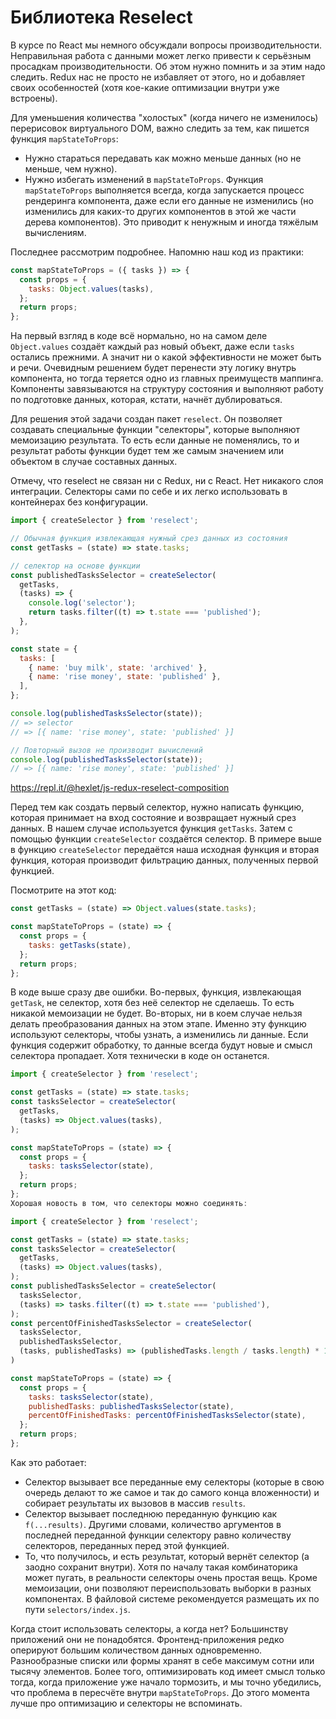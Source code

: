 # Библиотека Reselect
В курсе по React мы немного обсуждали вопросы производительности. Неправильная работа с данными может легко привести к серьёзным просадкам производительности. Об этом нужно помнить и за этим надо следить. Redux нас не просто не избавляет от этого, но и добавляет своих особенностей (хотя кое-какие оптимизации внутри уже встроены).

Для уменьшения количества "холостых" (когда ничего не изменилось) перерисовок виртуального DOM, важно следить за тем, как пишется функция `mapStateToProps`:

- Нужно стараться передавать как можно меньше данных (но не меньше, чем нужно).
- Нужно избегать изменений в `mapStateToProps`.
Функция `mapStateToProps` выполняется всегда, когда запускается процесс рендеринга компонента, даже если его данные не изменились (но изменились для каких-то других компонентов в этой же части дерева компонентов). Это приводит к ненужным и иногда тяжёлым вычислениям.

Последнее рассмотрим подробнее. Напомню наш код из практики:

```javascript
const mapStateToProps = ({ tasks }) => {
  const props = {
    tasks: Object.values(tasks),
  };
  return props;
};
```

На первый взгляд в коде всё нормально, но на самом деле `Object.values` создаёт каждый раз новый объект, даже если `tasks` остались прежними. А значит ни о какой эффективности не может быть и речи. Очевидным решением будет перенести эту логику внутрь компонента, но тогда теряется одно из главных преимуществ маппинга. Компоненты завязываются на структуру состояния и выполняют работу по подготовке данных, которая, кстати, начнёт дублироваться.

Для решения этой задачи создан пакет `reselect`. Он позволяет создавать специальные функции "селекторы", которые выполняют мемоизацию результата. То есть если данные не поменялись, то и результат работы функции будет тем же самым значением или объектом в случае составных данных.

Отмечу, что reselect не связан ни с Redux, ни с React. Нет никакого слоя интеграции. Селекторы сами по себе и их легко использовать в контейнерах без конфигурации.

```javascript
import { createSelector } from 'reselect';

// Обычная функция извлекающая нужный срез данных из состояния
const getTasks = (state) => state.tasks;

// селектор на основе функции
const publishedTasksSelector = createSelector(
  getTasks,
  (tasks) => {
    console.log('selector');
    return tasks.filter((t) => t.state === 'published');
  },
);

const state = {
  tasks: [
    { name: 'buy milk', state: 'archived' },
    { name: 'rise money', state: 'published' },
  ],
};

console.log(publishedTasksSelector(state));
// => selector
// => [{ name: 'rise money', state: 'published' }]

// Повторный вызов не производит вычислений
console.log(publishedTasksSelector(state));
// => [{ name: 'rise money', state: 'published' }]
```
https://repl.it/@hexlet/js-redux-reselect-composition


Перед тем как создать первый селектор, нужно написать функцию, которая принимает на вход состояние и возвращает нужный срез данных. В нашем случае используется функция `getTasks`. Затем с помощью функции `createSelector` создаётся селектор. В примере выше в функцию `createSelector` передаётся наша исходная функция и вторая функция, которая производит фильтрацию данных, полученных первой функцией.

Посмотрите на этот код:

```javascript
const getTasks = (state) => Object.values(state.tasks);

const mapStateToProps = (state) => {
  const props = {
    tasks: getTasks(state),
  };
  return props;
};
```

В коде выше сразу две ошибки. Во-первых, функция, извлекающая `getTask`, не селектор, хотя без неё селектор не сделаешь. То есть никакой мемоизации не будет. Во-вторых, ни в коем случае нельзя делать преобразования данных на этом этапе. Именно эту функцию используют селекторы, чтобы узнать, а изменились ли данные. Если функция содержит обработку, то данные всегда будут новые и смысл селектора пропадает. Хотя технически в коде он останется.

```javascript
import { createSelector } from 'reselect';

const getTasks = (state) => state.tasks;
const tasksSelector = createSelector(
  getTasks,
  (tasks) => Object.values(tasks),
);

const mapStateToProps = (state) => {
  const props = {
    tasks: tasksSelector(state),
  };
  return props;
};
Хорошая новость в том, что селекторы можно соединять:

import { createSelector } from 'reselect';

const getTasks = (state) => state.tasks;
const tasksSelector = createSelector(
  getTasks,
  (tasks) => Object.values(tasks),
);
const publishedTasksSelector = createSelector(
  tasksSelector,
  (tasks) => tasks.filter((t) => t.state === 'published'),
);
const percentOfFinishedTasksSelector = createSelector(
  tasksSelector,
  publishedTasksSelector,
  (tasks, publishedTasks) => (publishedTasks.length / tasks.length) * 100,
)

const mapStateToProps = (state) => {
  const props = {
    tasks: tasksSelector(state),
    publishedTasks: publishedTasksSelector(state),
    percentOfFinishedTasks: percentOfFinishedTasksSelector(state),
  };
  return props;
};
```

Как это работает:

- Селектор вызывает все переданные ему селекторы (которые в свою очередь делают то же самое и так до самого конца вложенности) и собирает результаты их вызовов в массив `results`.
- Селектор вызывает последнюю переданную функцию как `f(...results)`. Другими словами, количество аргументов в последней переданной функции селектору равно количеству селекторов, переданных перед этой функцией.
- То, что получилось, и есть результат, который вернёт селектор (а заодно сохранит внутри).
Хотя по началу такая комбинаторика может пугать, в реальности селекторы очень простая вещь. Кроме мемоизации, они позволяют переиспользовать выборки в разных компонентах. В файловой системе рекомендуется размещать их по пути `selectors/index.js`.

Когда стоит использовать селекторы, а когда нет? Большинству приложений они не понадобятся. Фронтенд-приложения редко оперируют большим количеством данных одновременно. Разнообразные списки или формы хранят в себе максимум сотни или тысячу элементов. Более того, оптимизировать код имеет смысл только тогда, когда приложение уже начало тормозить, и мы точно убедились, что проблема в пересчёте внутри `mapStateToProps`. До этого момента лучше про оптимизацию и селекторы не вспоминать.

